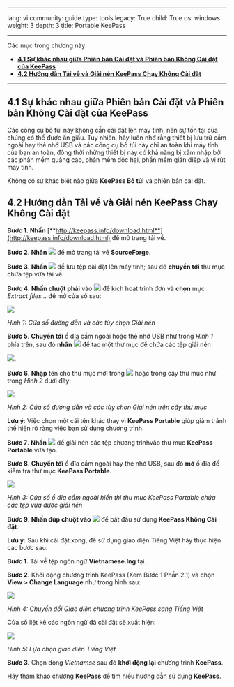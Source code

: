 

---

lang: vi
community: guide
type: tools
legacy: True
child: True
os: windows
weight: 3
depth: 3
title: Portable KeePass

---

Các mục trong chương này:

- [**4.1 Sự khác nhau giữa Phiên bản Cài đặt và Phiên bản Không Cài đặt của KeePass**](#4.1)   
- [**4.2 Hướng dẫn Tải về và Giải nén KeePass Chạy Không Cài đặt**](#4.2)

-------

<a name="4.1"></a>
## 4.1 Sự khác nhau giữa Phiên bản Cài đặt và Phiên bản Không Cài đặt của KeePass ##

Các công cụ bỏ túi này không cần cài đặt lên máy tính, nên sự tồn tại của chúng có thể được ẩn giấu. Tuy nhiên, hãy luôn nhớ rằng thiết bị lưu trữ cắm ngoài hay thẻ nhớ USB và các công cụ bỏ túi này chỉ an toàn khi máy tính của bạn an toàn, đồng thời những thiết bị này có khả năng bị xâm nhập bởi các phần mềm quảng cáo, phần mềm độc hại, phần mềm gián điệp và vi rút máy tính.

Không có sự khác biệt nào giữa **KeePass Bỏ túi** và phiên bản cài đặt.

<a name="4.2"></a>
## 4.2 Hướng dẫn Tải về và Giải nén KeePass Chạy Không Cài đặt ##

**Bước 1**. **Nhấn** [**http://keepass.info/download.html**](http://keepass.info/download.html) để mở trang tải về.

**Bước 2**. **Nhấn** ![](/sbox/screen/keepassportable-vi-1/01.png) để mở trang tải về **SourceForge**.

**Bước 3**. **Nhấn** ![](/sbox/screen/keepassportable-vi-1/02.png) để lưu tệp cài đặt lên máy tính; sau đó **chuyển tới** thư mục chứa tệp vừa tải về.

**Bước 4**. **Nhấn chuột phải**  vào ![](/sbox/screen/keepassportable-vi-1/02.png) để kích hoạt trình đơn và **chọn** mục *Extract files...* để mở cửa sổ sau:

![](/sbox/screen/keepassportable-vi-1/04.png) 

*Hình 1: Cửa sổ đường dẫn và các tùy chọn Giải nén*

**Bước 5**. **Chuyển tới** ổ đĩa cắm ngoài hoặc thẻ nhớ USB như trong *Hình 1* phía trên, sau đó **nhấn** ![](/sbox/screen/keepassportable-vi-1/06.png) để tạo một thư mục để chứa các tệp giải nén 

![](/sbox/screen/keepassportable-vi-1/04.png).

**Bước 6**. **Nhập** tên cho thư mục mới trong ![](/sbox/screen/keepassportable-vi-1/08.png) hoặc trong cây thư mục như trong *Hình 2* dưới đây: 

![](/sbox/screen/keepassportable-vi-1/09.png)

*Hình 2: Cửa sổ đường dẫn và các tùy chọn Giải nén trên cây thư mục*

**Lưu ý**: Việc chọn một cái tên khác thay vì **KeePass Portable** giúp giảm tránh thể hiện rõ ràng việc bạn sử dụng chương trình.

**Bước 7**. **Nhấn** ![](/sbox/screen/keepassportable-vi-1/10.png) để giải nén các tệp chương trìnhvào thư mục **KeePass Portable** vừa tạo. 

**Bước 8**. **Chuyển tới** ổ đĩa cắm ngoài hay thẻ nhớ USB, sau đó **mở** ổ đĩa để kiểm tra thư mục **KeePass Portable**.

![](/sbox/screen/keepassportable-vi-1/11.png)

*Hình 3: Cửa sổ ổ đĩa cắm ngoài hiển thị thư mục KeePass Portable chứa các tệp vừa được giải nén*

**Bước 9**. **Nhấn đúp chuột vào** ![](/sbox/screen/keepassportable-vi-1/12.png) để bắt đầu sử dụng **KeePass Không Cài đặt**.

**Lưu ý:** Sau khi cài đặt xong, để sử dụng giao diện Tiếng Việt hãy thực hiện các bước sau:

**Bước 1.** Tải về tệp ngôn ngữ **Vietnamese.lng** tại.

**Bước 2.** Khởi động chương trình KeePass (Xem Bước 1 Phần 2.1) và chọn **View &gt; Change Language** như trong hình sau:

![](/sbox/screen/keepass-vi-1/2a.png)

*Hình 4: Chuyển đổi Giao diện chương trình KeePass sang Tiếng Việt*

Cửa sổ liệt kê các ngôn ngữ đã cài đặt sẽ xuất hiện:

![](/sbox/screen/keepass-vi-1/2b.png)

*Hình 5: Lựa chọn giao diện Tiếng Việt*

**Bước 3.** Chọn dòng *Vietnamse* sau đó **khởi động lại** chương trình **KeePass**.

Hãy tham khảo chương [**KeePass**](/vi/keepass-main) để tìm hiểu hướng dẫn sử dụng **KeePass**.

